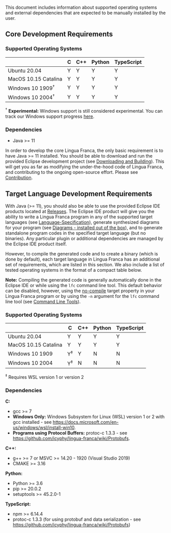 This document includes information about supported operating systems and external dependencies that are expected to be manually installed by the user.


## Core Development Requirements

### **Supported Operating Systems**
|                              | C  | C++ | Python | TypeScript |
|------------------------------|----|-----|--------|------------|
| Ubuntu 20.04                 | Y  | Y   | Y      | Y          |
| MacOS 10.15 Catalina         | Y  | Y   | Y      | Y          |
| Windows 10 1909<sup>†</sup>  | Y  | Y   | Y      | Y          |
| Windows 10 2004<sup>†</sup>  | Y  | Y   | Y      | Y          |

<sup>†</sup> **Experimental:** Windows support is still considered experimental. You can track our Windows support progress [here](https://github.com/icyphy/lingua-franca/issues?q=is%3Aissue+is%3Aopen+label%3AWindows).


### **Dependencies**
 - Java >= 11

In order to develop the core Lingua Franca, the only basic requirement is to have Java >= 11 installed. You should be able to download and run the provided Eclipse development project (see [Downloading and Building](https://github.com/icyphy/lingua-franca/wiki/Downloading-and-Building)). This will get you as far as modifying the under-the-hood code of Lingua Franca, and contributing to the ongoing open-source effort. Please see [Contribution]().

## Target Language Development Requirements
With Java (>= 11), you should also be able to use the provided Eclipse IDE products located at [Releases](). The Eclipse IDE product will give you the ability to write a Lingua Franca program in any of the supported target languages (see [Language-Specification](https://github.com/icyphy/lingua-franca/wiki/Language-Specification)), generate synthesized diagrams for your program (see [Diagrams - installed out of the box](https://github.com/icyphy/lingua-franca/wiki/Diagrams)), and to generate standalone program codes in the specified target language (but no binaries). Any particular plugin or additional dependencies are managed by the Eclipse IDE product itself.

However, to compile the generated code and to create a binary (which is done by default), each target language in Lingua Franca has an additional set of requirements, which are listed in this section. We also include a list of tested operating systems in the format of a compact table below.

**Note:** Compiling the generated code is generally automatically done in the Eclipse IDE or while using the `lfc` command line tool. This default behavior can be disabled, however, using the [no-compile](https://github.com/icyphy/lingua-franca/wiki/target-specification#no-compile) target property in your Lingua Franca program or by using the `-n` argument for the `lfc` command line tool (see [Command Line Tools](https://github.com/icyphy/lingua-franca/wiki/Command-Line-Tools)). 


### Supported Operating Systems
|                      | C             | C++ | Python | TypeScript |
|----------------------|---------------|-----|--------|------------|
| Ubuntu 20.04         | Y             | Y   | Y      | Y          |
| MacOS 10.15 Catalina | Y             | Y   | Y      | Y          |
| Windows 10 1909      | Y<sup>‡</sup> | Y   | N      | N          |
| Windows 10 2004      | Y<sup>‡</sup> | N   | N      | N          |

<sup>‡</sup> Requires WSL version 1 or version 2


### Dependencies

**C:**
  - gcc >= 7
  - **Windows Only:** Windows Subsystem for Linux (WSL) version 1 or 2 with gcc installed - see https://docs.microsoft.com/en-us/windows/wsl/install-win10.
  - **Programs using Protocol Buffers:** protoc-c 1.3.3 - see https://github.com/icyphy/lingua-franca/wiki/Protobufs.

**C++:**
 - g++ >= 7 or MSVC >= 14.20 - 1920 (Visual Studio 2019)
 - CMAKE >= 3.16

**Python:**
 - Python >= 3.6
 - pip >= 20.0.2
 - setuptools >= 45.2.0-1

**TypeScript:**
  - npm >= 6.14.4
  - protoc-c 1.3.3 (for using protobuf and data serialization - see https://github.com/icyphy/lingua-franca/wiki/Protobufs)